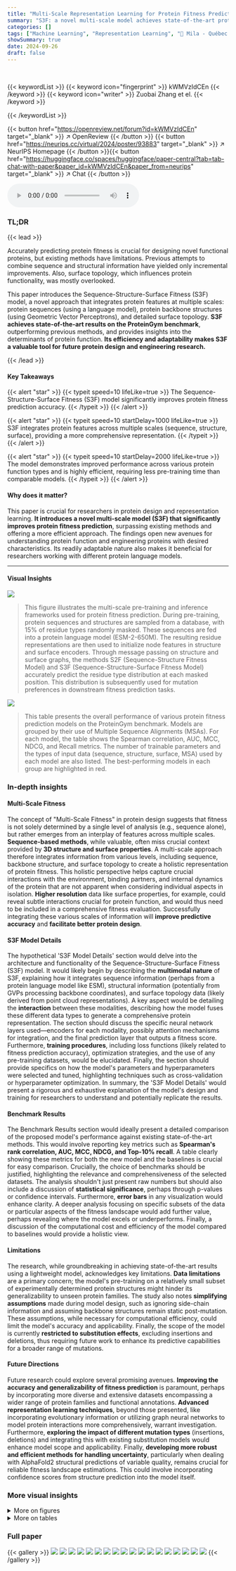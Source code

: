 ```yaml
---
title: "Multi-Scale Representation Learning for Protein Fitness Prediction"
summary: "S3F: a novel multi-scale model achieves state-of-the-art protein fitness prediction by integrating protein sequence, structure, and surface features."
categories: []
tags: ["Machine Learning", "Representation Learning", "🏢 Mila - Québec AI Institute",]
showSummary: true
date: 2024-09-26
draft: false
---
```


<br>

{{< keywordList >}}
{{< keyword icon="fingerprint" >}} kWMVzIdCEn {{< /keyword >}}
{{< keyword icon="writer" >}} Zuobai Zhang et el. {{< /keyword >}}
 
{{< /keywordList >}}

{{< button href="https://openreview.net/forum?id=kWMVzIdCEn" target="_blank" >}}
↗ OpenReview
{{< /button >}}
{{< button href="https://neurips.cc/virtual/2024/poster/93883" target="_blank" >}}
↗ NeurIPS Homepage
{{< /button >}}{{< button href="https://huggingface.co/spaces/huggingface/paper-central?tab=tab-chat-with-paper&paper_id=kWMVzIdCEn&paper_from=neurips" target="_blank" >}}
↗ Chat
{{< /button >}}



<audio controls>
    <source src="https://ai-paper-reviewer.com/kWMVzIdCEn/podcast.wav" type="audio/wav">
    Your browser does not support the audio element.
</audio>


### TL;DR


{{< lead >}}

Accurately predicting protein fitness is crucial for designing novel functional proteins, but existing methods have limitations.  Previous attempts to combine sequence and structural information have yielded only incremental improvements.  Also, surface topology, which influences protein functionality, was mostly overlooked. 



This paper introduces the Sequence-Structure-Surface Fitness (S3F) model, a novel approach that integrates protein features at multiple scales: protein sequences (using a language model), protein backbone structures (using Geometric Vector Perceptrons), and detailed surface topology. **S3F achieves state-of-the-art results on the ProteinGym benchmark**, outperforming previous methods, and provides insights into the determinants of protein function.  **Its efficiency and adaptability makes S3F a valuable tool for future protein design and engineering research.**

{{< /lead >}}


#### Key Takeaways

{{< alert "star" >}}
{{< typeit speed=10 lifeLike=true >}} The Sequence-Structure-Surface Fitness (S3F) model significantly improves protein fitness prediction accuracy. {{< /typeit >}}
{{< /alert >}}

{{< alert "star" >}}
{{< typeit speed=10 startDelay=1000 lifeLike=true >}} S3F integrates protein features across multiple scales (sequence, structure, surface), providing a more comprehensive representation. {{< /typeit >}}
{{< /alert >}}

{{< alert "star" >}}
{{< typeit speed=10 startDelay=2000 lifeLike=true >}} The model demonstrates improved performance across various protein function types and is highly efficient, requiring less pre-training time than comparable models. {{< /typeit >}}
{{< /alert >}}

#### Why does it matter?
This paper is crucial for researchers in protein design and representation learning.  **It introduces a novel multi-scale model (S3F) that significantly improves protein fitness prediction**, surpassing existing methods and offering a more efficient approach. The findings open new avenues for understanding protein function and engineering proteins with desired characteristics. Its readily adaptable nature also makes it beneficial for researchers working with different protein language models.

------
#### Visual Insights



![](https://ai-paper-reviewer.com/kWMVzIdCEn/figures_3_1.jpg)

> This figure illustrates the multi-scale pre-training and inference frameworks used for protein fitness prediction.  During pre-training, protein sequences and structures are sampled from a database, with 15% of residue types randomly masked. These sequences are fed into a protein language model (ESM-2-650M). The resulting residue representations are then used to initialize node features in structure and surface encoders. Through message passing on structure and surface graphs, the methods S2F (Sequence-Structure Fitness Model) and S3F (Sequence-Structure-Surface Fitness Model) accurately predict the residue type distribution at each masked position. This distribution is subsequently used for mutation preferences in downstream fitness prediction tasks.





![](https://ai-paper-reviewer.com/kWMVzIdCEn/tables_6_1.jpg)

> This table presents the overall performance of various protein fitness prediction models on the ProteinGym benchmark.  Models are grouped by their use of Multiple Sequence Alignments (MSAs).  For each model, the table shows the Spearman correlation, AUC, MCC, NDCG, and Recall metrics.  The number of trainable parameters and the types of input data (sequence, structure, surface, MSA) used by each model are also listed. The best-performing models in each group are highlighted in red.





### In-depth insights


#### Multi-Scale Fitness
The concept of "Multi-Scale Fitness" in protein design suggests that fitness is not solely determined by a single level of analysis (e.g., sequence alone), but rather emerges from an interplay of features across multiple scales.  **Sequence-based methods**, while valuable, often miss crucial context provided by **3D structure and surface properties**. A multi-scale approach therefore integrates information from various levels, including sequence, backbone structure, and surface topology to create a holistic representation of protein fitness.  This holistic perspective helps capture crucial interactions with the environment, binding partners, and internal dynamics of the protein that are not apparent when considering individual aspects in isolation.  **Higher resolution** data like surface properties, for example, could reveal subtle interactions crucial for protein function, and would thus need to be included in a comprehensive fitness evaluation.  Successfully integrating these various scales of information will **improve predictive accuracy** and **facilitate better protein design**.

#### S3F Model Details
The hypothetical 'S3F Model Details' section would delve into the architecture and functionality of the Sequence-Structure-Surface Fitness (S3F) model.  It would likely begin by describing the **multimodal nature** of S3F, explaining how it integrates sequence information (perhaps from a protein language model like ESM), structural information (potentially from GVPs processing backbone coordinates), and surface topology data (likely derived from point cloud representations).  A key aspect would be detailing the **interaction** between these modalities, describing how the model fuses these different data types to generate a comprehensive protein representation.  The section should discuss the specific neural network layers used—encoders for each modality, possibly attention mechanisms for integration, and the final prediction layer that outputs a fitness score.  Furthermore, **training procedures**, including loss functions (likely related to fitness prediction accuracy), optimization strategies, and the use of any pre-training datasets, would be elucidated. Finally, the section should provide specifics on how the model's parameters and hyperparameters were selected and tuned, highlighting techniques such as cross-validation or hyperparameter optimization.  In summary, the 'S3F Model Details' would present a rigorous and exhaustive explanation of the model's design and training for researchers to understand and potentially replicate the results.

#### Benchmark Results
The Benchmark Results section would ideally present a detailed comparison of the proposed model's performance against existing state-of-the-art methods.  This would involve reporting key metrics such as **Spearman's rank correlation, AUC, MCC, NDCG, and Top-10% recall**.  A table clearly showing these metrics for both the new model and the baselines is crucial for easy comparison.  Crucially, the choice of benchmarks should be justified, highlighting the relevance and comprehensiveness of the selected datasets.  The analysis shouldn't just present raw numbers but should also include a discussion of **statistical significance**, perhaps through p-values or confidence intervals.  Furthermore, **error bars** in any visualization would enhance clarity.  A deeper analysis focusing on specific subsets of the data or particular aspects of the fitness landscape would add further value, perhaps revealing where the model excels or underperforms.  Finally, a discussion of the computational cost and efficiency of the model compared to baselines would provide a holistic view.

#### Limitations
The research, while groundbreaking in achieving state-of-the-art results using a lightweight model, acknowledges key limitations.  **Data limitations** are a primary concern; the model's pre-training on a relatively small subset of experimentally determined protein structures might hinder its generalizability to unseen protein families. The study also notes **simplifying assumptions** made during model design, such as ignoring side-chain information and assuming backbone structures remain static post-mutation. These assumptions, while necessary for computational efficiency, could limit the model's accuracy and applicability.  Finally, the scope of the model is currently **restricted to substitution effects**, excluding insertions and deletions, thus requiring future work to enhance its predictive capabilities for a broader range of mutations.

#### Future Directions
Future research could explore several promising avenues.  **Improving the accuracy and generalizability of fitness prediction** is paramount, perhaps by incorporating more diverse and extensive datasets encompassing a wider range of protein families and functional annotations.  **Advanced representation learning techniques**, beyond those presented, like incorporating evolutionary information or utilizing graph neural networks to model protein interactions more comprehensively, warrant investigation.  Furthermore, **exploring the impact of different mutation types** (insertions, deletions) and integrating this with existing substitution models would enhance model scope and applicability. Finally, **developing more robust and efficient methods for handling uncertainty**, particularly when dealing with AlphaFold2 structural predictions of variable quality, remains crucial for reliable fitness landscape estimations.  This could involve incorporating confidence scores from structure prediction into the model itself.


### More visual insights

<details>
<summary>More on figures
</summary>


![](https://ai-paper-reviewer.com/kWMVzIdCEn/figures_7_1.jpg)

> This figure presents a breakdown analysis of the performance of four different methods (ESM-2-650M, S2F, S3F, and S3F-MSA) on protein fitness prediction, categorized by various factors such as function type, MSA depth, taxon, mutation depth, and structure quality.  It demonstrates how incorporating structural and surface information progressively improves prediction accuracy, particularly for assays with high-quality structures and those with complex epistatic interactions.


![](https://ai-paper-reviewer.com/kWMVzIdCEn/figures_8_1.jpg)

> This figure presents a case study on the IgG-binding domain of protein G (GB1).  It shows heatmaps comparing experimental and predicted mutation effects (Spearman's rank correlation) for different models: ESM, S2F, and S3F.  The heatmaps highlight epistatic interactions, particularly between residues 234-252 and 266-282, which are better captured by S2F and S3F.  A 3D structure visualization of GB1 is also included, highlighting the spatial relationship between these residue regions.


![](https://ai-paper-reviewer.com/kWMVzIdCEn/figures_14_1.jpg)

> This figure presents a breakdown analysis of the performance of four different methods (ESM-2-650M, S2F, S3F, and S3F-MSA) on various protein fitness prediction assays.  Subplots (a-d) show performance categorized by function type, MSA depth, taxon, and mutation depth, respectively.  Subplots (e-f) analyze the impact of protein structure quality on prediction accuracy. Subplot (g) compares performance on in-distribution and out-of-distribution assays.  The results illustrate the incremental improvements achieved by incorporating structural and surface features into the model, as well as its robustness across diverse protein families and data characteristics.


</details>




<details>
<summary>More on tables
</summary>


![](https://ai-paper-reviewer.com/kWMVzIdCEn/tables_14_1.jpg)
> This table presents the average Spearman's rank correlation coefficients and their standard errors for various models on a protein fitness prediction task.  It compares different models' performances against the best-performing model (S3F-MSA), showing the differences and statistical significance.

![](https://ai-paper-reviewer.com/kWMVzIdCEn/tables_15_1.jpg)
> This table presents the average Spearman correlation and standard error of the difference from the best-performing model (S3F-MSA) for various protein fitness prediction models.  It compares the performance of different models against the top-performing model to highlight relative performance differences.

</details>




### Full paper

{{< gallery >}}
<img src="https://ai-paper-reviewer.com/kWMVzIdCEn/1.png" class="grid-w50 md:grid-w33 xl:grid-w25" />
<img src="https://ai-paper-reviewer.com/kWMVzIdCEn/2.png" class="grid-w50 md:grid-w33 xl:grid-w25" />
<img src="https://ai-paper-reviewer.com/kWMVzIdCEn/3.png" class="grid-w50 md:grid-w33 xl:grid-w25" />
<img src="https://ai-paper-reviewer.com/kWMVzIdCEn/4.png" class="grid-w50 md:grid-w33 xl:grid-w25" />
<img src="https://ai-paper-reviewer.com/kWMVzIdCEn/5.png" class="grid-w50 md:grid-w33 xl:grid-w25" />
<img src="https://ai-paper-reviewer.com/kWMVzIdCEn/6.png" class="grid-w50 md:grid-w33 xl:grid-w25" />
<img src="https://ai-paper-reviewer.com/kWMVzIdCEn/7.png" class="grid-w50 md:grid-w33 xl:grid-w25" />
<img src="https://ai-paper-reviewer.com/kWMVzIdCEn/8.png" class="grid-w50 md:grid-w33 xl:grid-w25" />
<img src="https://ai-paper-reviewer.com/kWMVzIdCEn/9.png" class="grid-w50 md:grid-w33 xl:grid-w25" />
<img src="https://ai-paper-reviewer.com/kWMVzIdCEn/10.png" class="grid-w50 md:grid-w33 xl:grid-w25" />
<img src="https://ai-paper-reviewer.com/kWMVzIdCEn/11.png" class="grid-w50 md:grid-w33 xl:grid-w25" />
<img src="https://ai-paper-reviewer.com/kWMVzIdCEn/12.png" class="grid-w50 md:grid-w33 xl:grid-w25" />
<img src="https://ai-paper-reviewer.com/kWMVzIdCEn/13.png" class="grid-w50 md:grid-w33 xl:grid-w25" />
<img src="https://ai-paper-reviewer.com/kWMVzIdCEn/14.png" class="grid-w50 md:grid-w33 xl:grid-w25" />
<img src="https://ai-paper-reviewer.com/kWMVzIdCEn/15.png" class="grid-w50 md:grid-w33 xl:grid-w25" />
<img src="https://ai-paper-reviewer.com/kWMVzIdCEn/16.png" class="grid-w50 md:grid-w33 xl:grid-w25" />
<img src="https://ai-paper-reviewer.com/kWMVzIdCEn/17.png" class="grid-w50 md:grid-w33 xl:grid-w25" />
<img src="https://ai-paper-reviewer.com/kWMVzIdCEn/18.png" class="grid-w50 md:grid-w33 xl:grid-w25" />
{{< /gallery >}}